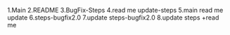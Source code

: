 1.Main
2.README
3.BugFix-Steps
4.read me update-steps
5.main read me update
6.steps-bugfix2.0
7.update steps-bugfix2.0
8.update steps +read me